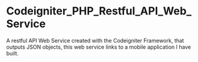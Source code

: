 # Codeigniter_PHP_Restful_API_Web_Service
A restful API Web Service created with the Codeigniter Framework, that outputs JSON objects, this web service links to a mobile application I have built.
